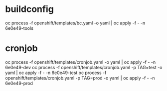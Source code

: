 # buildconfig
oc process -f openshift/templates/bc.yaml -o yaml | oc apply -f - -n 6e0e49-tools
# cronjob
oc process -f openshift/templates/cronjob.yaml -o yaml | oc apply -f - -n 6e0e49-dev
oc process -f openshift/templates/cronjob.yaml -p TAG=test -o yaml | oc apply -f - -n 6e0e49-test
oc process -f openshift/templates/cronjob.yaml -p TAG=prod -o yaml | oc apply -f - -n 6e0e49-prod

